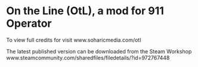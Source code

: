 # On the Line (OtL), a mod for 911 Operator
<p>To view full credits for visit www.soharicmedia.com/otl</p>
<p>The latest published version can be downloaded from the Steam Workshop www.steamcommunity.com/sharedfiles/filedetails/?id=972767448</p>
